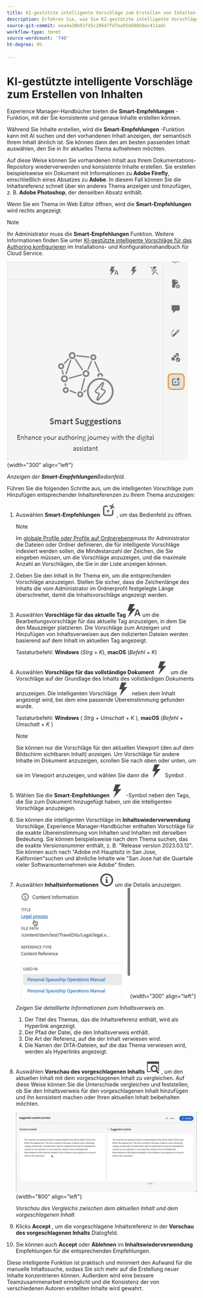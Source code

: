 ```yaml
---
title: KI-gestützte intelligente Vorschläge zum Erstellen von Inhalten
description: Erfahren Sie, wie Sie KI-gestützte intelligente Vorschläge im Web-Editor anzeigen und nutzen können.
source-git-commit: eea4a30b91fd5c28647fd7ea95dd8058ec411adc
workflow-type: tm+mt
source-wordcount: '748'
ht-degree: 0%

---
```




# KI-gestützte intelligente Vorschläge zum Erstellen von Inhalten

Experience Manager-Handbücher bieten die **Smart-Empfehlungen** -Funktion, mit der Sie konsistente und genaue Inhalte erstellen können.

Während Sie Inhalte erstellen, wird die **Smart-Empfehlungen** -Funktion kann mit AI suchen und den vorhandenen Inhalt anzeigen, der semantisch Ihrem Inhalt ähnlich ist. Sie können dann den am besten passenden Inhalt auswählen, den Sie in Ihr aktuelles Thema aufnehmen möchten.

Auf diese Weise können Sie vorhandenen Inhalt aus Ihrem Dokumentations-Repository wiederverwenden und konsistente Inhalte erstellen. Sie erstellen beispielsweise ein Dokument mit Informationen zu **Adobe Firefly**, einschließlich eines Absatzes zu **Adobe**. In diesem Fall können Sie die Inhaltsreferenz schnell über ein anderes Thema anzeigen und hinzufügen, z. B. **Adobe Photoshop**, der denselben Absatz enthält.





Wenn Sie ein Thema im Web Editor öffnen, wird die **Smart-Empfehlungen** wird rechts angezeigt.

>[!NOTE]
>
> Ihr Administrator muss die **Smart-Empfehlungen** Funktion. Weitere Informationen finden Sie unter [KI-gestützte intelligente Vorschläge für das Authoring konfigurieren](../cs-install-guide/conf-smart-suggestions.md) im Installations- und Konfigurationshandbuch für Cloud Service.

![Smart-Empfehlungs-Bedienfeld](images/smart-suggestions-panel.png){width="300" align="left"}

*Anzeigen der **Smart-Empfehlungen**Bedienfeld.*

Führen Sie die folgenden Schritte aus, um die intelligenten Vorschläge zum Hinzufügen entsprechender Inhaltsreferenzen zu Ihrem Thema anzuzeigen:

1. Auswählen **Smart-Empfehlungen** ![Symbol für intelligente Vorschläge](images/smart-suggestions-icon.svg) , um das Bedienfeld zu öffnen.



   >[!NOTE]
   >
   > Im [globale Profile oder Profile auf Ordnerebene](../cs-install-guide/conf-folder-level.md#conf-ai-smart-suggestions)muss Ihr Administrator die Dateien oder Ordner definieren, die für intelligente Vorschläge indexiert werden sollen, die Mindestanzahl der Zeichen, die Sie eingeben müssen, um die Vorschläge anzuzeigen, und die maximale Anzahl an Vorschlägen, die Sie in der Liste anzeigen können.

1. Geben Sie den Inhalt in Ihr Thema ein, um die entsprechenden Vorschläge anzuzeigen. Stellen Sie sicher, dass die Zeichenlänge des Inhalts die vom Administrator im Ordnerprofil festgelegte Länge überschreitet, damit die Inhaltsvorschläge angezeigt werden.

1. Auswählen **Vorschläge für das aktuelle Tag** ![Symbol für intelligente Vorschläge für aktuelles Tag](images/smart-suggestions-current-tag-icon.svg) um die Bearbeitungsvorschläge für das aktuelle Tag anzuzeigen, in dem Sie den Mauszeiger platzieren.  Die Vorschläge zum Anzeigen und Hinzufügen von Inhaltsverweisen aus den indizierten Dateien werden basierend auf dem Inhalt im aktuellen Tag angezeigt.

   Tastaturbefehl: **Windows** (*Strg* + *K*),  **macOS** (*Befehl* + *K*)
1. Auswählen **Vorschläge für das vollständige Dokument**  ![Symbol &quot;intelligente Vorschläge für vollständige Dokumente&quot;](images/smart-suggestions-complete-document-icon.svg) um die Vorschläge auf der Grundlage des Inhalts des vollständigen Dokuments anzuzeigen.  Die intelligenten Vorschläge![Symbol für intelligente Vorschläge](images/smart-suggestions-complete-document-icon.svg) neben dem Inhalt angezeigt wird, bei dem eine passende Übereinstimmung gefunden wurde.

   Tastaturbefehl: **Windows** ( *Strg* + *Umschalt* +  *K* ),  **macOS** (*Befehl* + *Umschalt* + *K* )

   >[!NOTE]
   >
   > Sie können nur die Vorschläge für den aktuellen Viewport (den auf dem Bildschirm sichtbaren Inhalt) anzeigen. Um Vorschläge für andere Inhalte im Dokument anzuzeigen, scrollen Sie nach oben oder unten, um sie im Viewport anzuzeigen, und wählen Sie dann die ![Symbol für intelligente Vorschläge](images/smart-suggestions-complete-document-icon.svg) Symbol .

1. Wählen Sie die **Smart-Empfehlungen** ![Symbol für intelligente Vorschläge](images/smart-suggestions-complete-document-icon.svg) -Symbol neben den Tags, die Sie zum Dokument hinzugefügt haben, um die intelligenten Vorschläge anzuzeigen.
1. Sie können die intelligenten Vorschläge im **Inhaltswiederverwendung** Vorschläge.  Experience Manager-Handbücher enthalten Vorschläge für die exakte Übereinstimmung von Inhalten und Inhalten mit derselben Bedeutung. Sie können beispielsweise nach dem Thema suchen, das die exakte Versionsnummer enthält, z. B. &quot;Release version 2023.03.12&quot;. Sie können auch nach &quot;Adobe mit Hauptsitz in San Jose, Kalifornien&quot;suchen und ähnliche Inhalte wie &quot;San Jose hat die Quartale vieler Softwareunternehmen wie Adobe&quot; finden.
1. Auswählen **Inhaltsinformationen** ![Inhaltsinformationen](images/smart-suggestions-content-info-icon.svg) um die Details anzuzeigen.
   ![Inhaltsinformationsbereich](images/smart-suggestions-content-information.png){width="300" align="left"}

   *Zeigen Sie detaillierte Informationen zum Inhaltsverweis an.*

   1. Der Titel des Themas, das die Inhaltsreferenz enthält, wird als Hyperlink angezeigt.
   1. Der Pfad der Datei, die den Inhaltsverweis enthält.
   1. Die Art der Referenz, auf die der Inhalt verwiesen wird.
   1. Die Namen der DITA-Dateien, auf die das Thema verwiesen wird, werden als Hyperlinks angezeigt.
1. Auswählen **Vorschau des vorgeschlagenen Inhalts** ![Symbol für die Vorschau mit intelligenten Vorschlägen](images/smart-suggestions-preview-icon.svg) , um den aktuellen Inhalt mit dem vorgeschlagenen Inhalt zu vergleichen. Auf diese Weise können Sie die Unterschiede vergleichen und feststellen, ob Sie den Inhaltsverweis für den vorgeschlagenen Inhalt hinzufügen und ihn konsistent machen oder Ihren aktuellen Inhalt beibehalten möchten.

   ![Vorschau des vorgeschlagenen Inhalts](images/smart-suggestions-suggested-content-preview.png){width="800" align="left"}

   *Vorschau des Vergleichs zwischen dem aktuellen Inhalt und dem vorgeschlagenen Inhalt*

1. Klicks **Accept** , um die vorgeschlagene Inhaltsreferenz in der **Vorschau des vorgeschlagenen Inhalts** Dialogfeld.
1. Sie können auch **Accept** oder **Ablehnen** im **Inhaltswiederverwendung** Empfehlungen für die entsprechenden Empfehlungen.



Diese intelligente Funktion ist praktisch und minimiert den Aufwand für die manuelle Inhaltssuche, sodass Sie sich mehr auf die Erstellung neuer Inhalte konzentrieren können. Außerdem wird eine bessere Teamzusammenarbeit ermöglicht und die Konsistenz der von verschiedenen Autoren erstellten Inhalte wird gewahrt.

